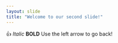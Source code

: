 ```yaml
---
layout: slide
title: "Welcome to our second slide!"
---
```

:+1: *Italic* **BOLD**
Use the left arrow to go back!
